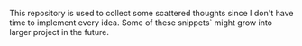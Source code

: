 This repository is used to collect some scattered thoughts since I don't have time to implement every idea. Some of these snippets` might grow into larger project in the future.
